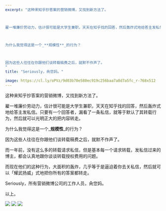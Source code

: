 ```yaml
---
excerpt: "这种来知乎抄答案的营销微博，又找到新方法了。



雇一堆廉价劳动力，估计很可能是大学生兼职，天天在知乎找的回答，然后轰炸式地给答主发私信。只要有一个回答者，漏看了一条私信，就等于默认了其转载行为，然后就可以光明正大的把内容转走。



为什么我觉得这是一个_**规模性**_的行为？



因为这些人往往在你跟他们谈转载稿费之后，就默不作声了。
"
title: "Seriously，肏您妈。"

image: https://cl.ly/oPVz/9d03b70e580ec919c256baa7a8d7a5fc_r-768x512
---
```



这种来知乎抄答案的营销微博，又找到新方法了。

雇一堆廉价劳动力，估计很可能是大学生兼职，天天在知乎找的回答，然后轰炸式地给答主发私信。只要有一个回答者，漏看了一条私信，就等于默认了其转载行为，然后就可以光明正大的把内容转走。

为什么我觉得这是一个_**规模性**_的行为？

因为这些人往往在你跟他们谈转载稿费之后，就默不作声了。

而一年前，没有这么多的转载请求私信，但是基本每一个请求转载，发私信过来的博主，都会认真地跟你谈谈转载授权费用的问题。

而现在他们的这种行为，大面积的轰炸，几乎等于是逼迫着你去关私信，然后就可以「耀武扬威」式地把你所有的答案都转走。

Seriously，所有营销微博公司的工作人员，肏您妈。

以上。

![](https://cl.ly/pPhB/9829676de0519b2c7cf81bbbfd2c1de0) ![](https://cl.ly/pOPX/d4211951725a70aee6e79bfe0179dddd) ![](https://cl.ly/pOAo/29aa0d730138bce74fdc0b4d908df385)